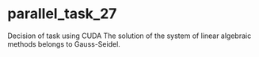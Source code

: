 # parallel_task_27
Decision of task using CUDA
The solution of the system of linear algebraic methods belongs to Gauss-Seidel.
